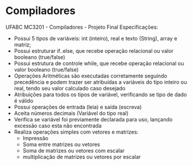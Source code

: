 # Compiladores
UFABC MC3201 - Compiladores - Projeto Final
Especificações:
 - Possui 5 tipos de variáveis: int (inteiro), real e texto (String), array e matriz;
 - Possui estruturar if..else, que recebe operação relacional ou valor booleano (true/false)
 - Possui estrutura de controle while, que recebe operação relacional ou valor booleano (true/false)
 - Operações Aritméticas são executadas corretamente seguindo precedência e podem trazer ser atribuídas a variáveis do tipo inteiro ou real, tendo seu valor calculado caso desejado
 - Atribuições para todos os tipos de variável, verificando se tipo de dado é válido
 - Possui operações de entrada (leia) e saída (escreva)
 - Aceita números decimais (Variável do tipo real)
 - Verifica se variável foi previamente declarada para uso, lançando excessão caso esta não encontrada
 - Realiza operações simples com vetores e matrizes:
      * Impressão
      * Soma entre matrizes ou vetores
      * Soma de matrizes ou vetores com escalar
      * multiplicação de matrizes ou vetores por escalar
 
